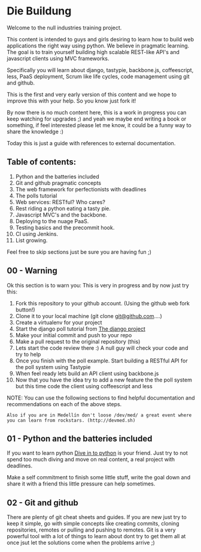 # Die Buildung

Welcome to the null industries training project.

This content is intended to guys and girls desiring to learn how to build web applications the right way using python.
We believe in pragmatic learning. The goal is to train yourself building high scalable REST-like API's and javascript clients using MVC frameworks.

Specifically you will learn about django, tastypie, backbone.js, coffeescript, less, PaaS deployment,
Scrum like life cycles, code management using git and github.

This is the first and very early version of this content and we hope to improve this with your help.
So you know just fork it!

By now there is no much content here, this is a work in progress you can keep watching for upgrades ;)
and yeah we maybe end writing a book or something, if feel interested please let me know, it could be a funny way to share the knowledge :)

Today this is just a guide with references to external documentation.

## Table of contents:

01. Python and the batteries included
02. Git and github pragmatic concepts
03. The web framework for perfectionists with deadlines
031. The polls tutorial
04. Web services: RESTful? Who cares?
05. Rest riding a python eating a tasty pie.
06. Javascript MVC's and the backbone.
07. Deploying to the nuage PaaS.
08. Testing basics and the precommit hook.
09. CI using Jenkins.
10. List growing.


Feel free to skip sections just be sure you are having fun ;)

## 00 - Warning

Ok this section is to warn you: This is very in progress and by now just try this:

1. Fork this repository to your github account. (Using the github web fork button!)
2. Clone it to your local machine (git clone git@github.com....)
3. Create a virtualenv for your project
4. Start the django poll tutorial from [The django project][1]
5. Make your initial commit and push to your repo
6. Make a pull request to the original repository (this)
7. Lets start the code review there :) A null guy will check your code and try to help
8. Once you finish with the poll example. Start building a RESTful API for the poll system using Tastypie
9. When feel ready lets build an API client using backbone.js
10. Now that you have the idea try to add a new feature the the poll system but this time code the client using coffeescript and less

NOTE: You can use the following sections to find helpful documentation and recommendations on each of the above steps.

``` 
Also if you are in Medellín don't loose /dev/med/ a great event where you can learn from rockstars. (http://devmed.sh)
```

## 01 - Python and the batteries included

If you want to learn python [Dive in to python](http://www.diveintopython.net/toc/index.html) is your friend.
Just try to not spend too much diving and move on real content, a real project with deadlines.

Make a self commitment to finish some little stuff, write the goal down and share it with a friend this little pressure can help sometimes.


## 02 - Git and github

There are plenty of git cheat sheets and guides. If you are new just try to keep it simple,
go with simple concepts like creating commits, cloning repositories, remotes or pulling and pushing to remotes.
Git is a very powerful tool with a lot of things to learn about dont try to get them all at once jsut let the solutions come when the problems arrive ;)


[1]: http://djangoproject.com/ "Django Project"